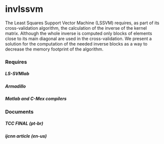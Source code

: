 # invlssvm

The Least Squares Support Vector Machine (LSSVM) requires, as part of its cross-validation algorithm, the calculation of the inverse of the kernel matrix. Although the whole inverse is computed only blocks of elements close to its main diagonal are used in the cross-validation. We present a solution for the computation of the needed inverse blocks as a way to decrease the memory footprint of the algorithm.

### Requires

##### LS-SVMlab
##### Armadillo
##### Matlab and C-Mex compilers

### Documents

##### TCC FINAL (pt-br)
##### ijcnn article (en-us)
